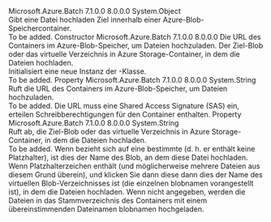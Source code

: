 <Type Name="OutputFileBlobContainerDestination" FullName="Microsoft.Azure.Batch.OutputFileBlobContainerDestination">
  <TypeSignature Language="C#" Value="public class OutputFileBlobContainerDestination" />
  <TypeSignature Language="ILAsm" Value=".class public auto ansi beforefieldinit OutputFileBlobContainerDestination extends System.Object" />
  <TypeSignature Language="DocId" Value="T:Microsoft.Azure.Batch.OutputFileBlobContainerDestination" />
  <TypeSignature Language="VB.NET" Value="Public Class OutputFileBlobContainerDestination" />
  <TypeSignature Language="F#" Value="type OutputFileBlobContainerDestination = class&#xA;    interface ITransportObjectProvider&lt;OutputFileBlobContainerDestination&gt;&#xA;    interface IPropertyMetadata&#xA;    interface IModifiable&#xA;    interface IReadOnly" />
  <AssemblyInfo>
    <AssemblyName>Microsoft.Azure.Batch</AssemblyName>
    <AssemblyVersion>7.1.0.0</AssemblyVersion>
    <AssemblyVersion>8.0.0.0</AssemblyVersion>
  </AssemblyInfo>
  <Base>
    <BaseTypeName>System.Object</BaseTypeName>
  </Base>
  <Interfaces />
  <Docs>
    <summary>
            Gibt eine Datei hochladen Ziel innerhalb einer Azure-Blob-Speichercontainer.
            </summary>
    <remarks>To be added.</remarks>
  </Docs>
  <Members>
    <Member MemberName=".ctor">
      <MemberSignature Language="C#" Value="public OutputFileBlobContainerDestination (string containerUrl, string path = null);" />
      <MemberSignature Language="ILAsm" Value=".method public hidebysig specialname rtspecialname instance void .ctor(string containerUrl, string path) cil managed" />
      <MemberSignature Language="DocId" Value="M:Microsoft.Azure.Batch.OutputFileBlobContainerDestination.#ctor(System.String,System.String)" />
      <MemberSignature Language="VB.NET" Value="Public Sub New (containerUrl As String, Optional path As String = null)" />
      <MemberSignature Language="F#" Value="new Microsoft.Azure.Batch.OutputFileBlobContainerDestination : string * string -&gt; Microsoft.Azure.Batch.OutputFileBlobContainerDestination" Usage="new Microsoft.Azure.Batch.OutputFileBlobContainerDestination (containerUrl, path)" />
      <MemberType>Constructor</MemberType>
      <AssemblyInfo>
        <AssemblyName>Microsoft.Azure.Batch</AssemblyName>
        <AssemblyVersion>7.1.0.0</AssemblyVersion>
        <AssemblyVersion>8.0.0.0</AssemblyVersion>
      </AssemblyInfo>
      <Parameters>
        <Parameter Name="containerUrl" Type="System.String" />
        <Parameter Name="path" Type="System.String" />
      </Parameters>
      <Docs>
        <param name="containerUrl">Die URL des Containers im Azure-Blob-Speicher, um Dateien hochzuladen.</param>
        <param name="path">Der Ziel-Blob oder das virtuelle Verzeichnis in Azure Storage-Container, in dem die Dateien hochladen.</param>
        <summary>
            Initialisiert eine neue Instanz der <see cref="T:Microsoft.Azure.Batch.OutputFileBlobContainerDestination" />-Klasse.
            </summary>
        <remarks>To be added.</remarks>
      </Docs>
    </Member>
    <Member MemberName="ContainerUrl">
      <MemberSignature Language="C#" Value="public string ContainerUrl { get; }" />
      <MemberSignature Language="ILAsm" Value=".property instance string ContainerUrl" />
      <MemberSignature Language="DocId" Value="P:Microsoft.Azure.Batch.OutputFileBlobContainerDestination.ContainerUrl" />
      <MemberSignature Language="VB.NET" Value="Public ReadOnly Property ContainerUrl As String" />
      <MemberSignature Language="F#" Value="member this.ContainerUrl : string" Usage="Microsoft.Azure.Batch.OutputFileBlobContainerDestination.ContainerUrl" />
      <MemberType>Property</MemberType>
      <AssemblyInfo>
        <AssemblyName>Microsoft.Azure.Batch</AssemblyName>
        <AssemblyVersion>7.1.0.0</AssemblyVersion>
        <AssemblyVersion>8.0.0.0</AssemblyVersion>
      </AssemblyInfo>
      <ReturnValue>
        <ReturnType>System.String</ReturnType>
      </ReturnValue>
      <Docs>
        <summary>
            Ruft die URL des Containers im Azure-Blob-Speicher, um Dateien hochzuladen.
            </summary>
        <value>To be added.</value>
        <remarks>
            Die URL muss eine Shared Access Signature (SAS) ein, erteilen Schreibberechtigungen für den Container enthalten.
            </remarks>
      </Docs>
    </Member>
    <Member MemberName="Path">
      <MemberSignature Language="C#" Value="public string Path { get; }" />
      <MemberSignature Language="ILAsm" Value=".property instance string Path" />
      <MemberSignature Language="DocId" Value="P:Microsoft.Azure.Batch.OutputFileBlobContainerDestination.Path" />
      <MemberSignature Language="VB.NET" Value="Public ReadOnly Property Path As String" />
      <MemberSignature Language="F#" Value="member this.Path : string" Usage="Microsoft.Azure.Batch.OutputFileBlobContainerDestination.Path" />
      <MemberType>Property</MemberType>
      <AssemblyInfo>
        <AssemblyName>Microsoft.Azure.Batch</AssemblyName>
        <AssemblyVersion>7.1.0.0</AssemblyVersion>
        <AssemblyVersion>8.0.0.0</AssemblyVersion>
      </AssemblyInfo>
      <ReturnValue>
        <ReturnType>System.String</ReturnType>
      </ReturnValue>
      <Docs>
        <summary>
            Ruft ab, die Ziel-Blob oder das virtuelle Verzeichnis in Azure Storage-Container, in dem die Dateien hochladen.
            </summary>
        <value>To be added.</value>
        <remarks>
          <para>Wenn <see cref="P:Microsoft.Azure.Batch.OutputFile.FilePattern" /> bezieht sich auf eine bestimmte (d. h. er enthält keine Platzhalter), ist dies der Name des Blob, an dem diese Datei hochladen.</para>
          <para>Wenn <see cref="P:Microsoft.Azure.Batch.OutputFile.FilePattern" /> Platzhalterzeichen enthält (und möglicherweise mehrere Dateien aus diesem Grund überein), und klicken Sie dann diese dann dies der Name des virtuellen Blob-Verzeichnisses ist (die einzelnen blobnamen vorangestellt ist), in dem die Dateien hochladen.</para>
          <para>Wenn nicht angegeben, werden die Dateien in das Stammverzeichnis des Containers mit einem übereinstimmenden Dateinamen blobnamen hochgeladen.</para>
        </remarks>
      </Docs>
    </Member>
  </Members>
</Type>